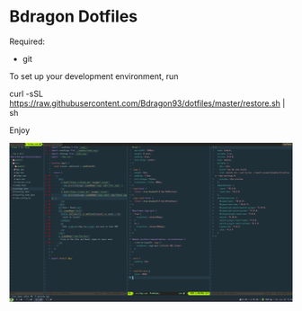 # Bdragon Dotfiles

Required:

- git

To set up your development environment, run

curl -sSL https://raw.githubusercontent.com/Bdragon93/dotfiles/master/restore.sh | sh

Enjoy

![preview](https://github.com/Bdragon93/dotfiles/blob/master/screenshot/Screenshot.png)
